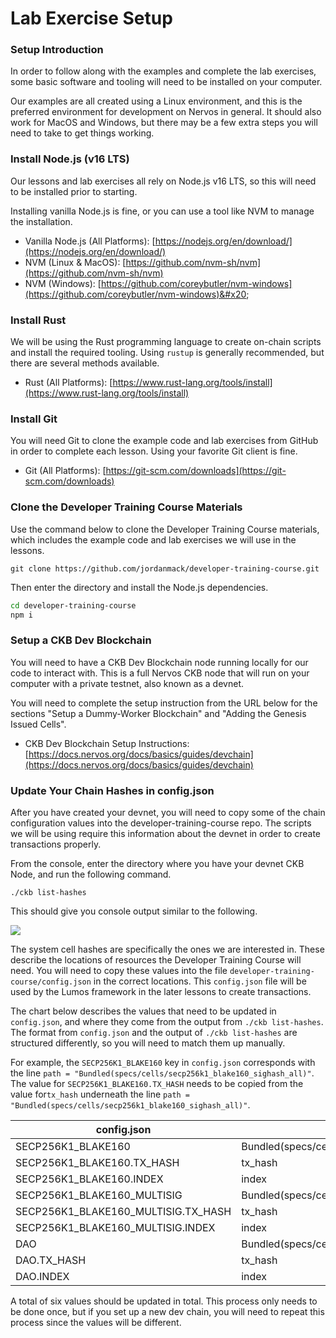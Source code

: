 # Lab Exercise Setup

### Setup Introduction

In order to follow along with the examples and complete the lab exercises, some basic software and tooling will need to be installed on your computer.

Our examples are all created using a Linux environment, and this is the preferred environment for development on Nervos in general. It should also work for MacOS and Windows, but there may be a few extra steps you will need to take to get things working.

### Install Node.js (v16 LTS)

Our lessons and lab exercises all rely on Node.js v16 LTS, so this will need to be installed prior to starting.

Installing vanilla Node.js is fine, or you can use a tool like NVM to manage the installation.

* Vanilla Node.js (All Platforms): [https://nodejs.org/en/download/](https://nodejs.org/en/download/)
* NVM (Linux & MacOS): [https://github.com/nvm-sh/nvm](https://github.com/nvm-sh/nvm)
* NVM (Windows): [https://github.com/coreybutler/nvm-windows](https://github.com/coreybutler/nvm-windows)&#x20;

### Install Rust

We will be using the Rust programming language to create on-chain scripts and install the required tooling. Using `rustup` is generally recommended, but there are several methods available.

* Rust (All Platforms): [https://www.rust-lang.org/tools/install](https://www.rust-lang.org/tools/install)

### Install Git

You will need Git to clone the example code and lab exercises from GitHub in order to complete each lesson. Using your favorite Git client is fine.

* Git (All Platforms): [https://git-scm.com/downloads](https://git-scm.com/downloads)

### Clone the Developer Training Course Materials

Use the command below to clone the Developer Training Course materials, which includes the example code and lab exercises we will use in the lessons.

```
git clone https://github.com/jordanmack/developer-training-course.git
```

Then enter the directory and install the Node.js dependencies.

```bash
cd developer-training-course
npm i
```

### Setup a CKB Dev Blockchain

You will need to have a CKB Dev Blockchain node running locally for our code to interact with. This is a full Nervos CKB node that will run on your computer with a private testnet, also known as a devnet.

You will need to complete the setup instruction from the URL below for the sections "Setup a Dummy-Worker Blockchain" and "Adding the Genesis Issued Cells".

* CKB Dev Blockchain Setup Instructions: [https://docs.nervos.org/docs/basics/guides/devchain](https://docs.nervos.org/docs/basics/guides/devchain)

### Update Your Chain Hashes in config.json

After you have created your devnet, you will need to copy some of the chain configuration values into the developer-training-course repo. The scripts we will be using require this information about the devnet in order to create transactions properly.

From the console, enter the directory where you have your devnet CKB Node, and run the following command.

```
./ckb list-hashes
```

This should give you console output similar to the following.

![](.gitbook/assets/ckb-list-hashes.png)

The system cell hashes are specifically the ones we are interested in. These describe the locations of resources the Developer Training Course will need. You will need to copy these values into the file `developer-training-course/config.json` in the correct locations. This `config.json` file will be used by the Lumos framework in the later lessons to create transactions.

The chart below describes the values that need to be updated in `config.json`, and where they come from the output from `./ckb list-hashes`. The format from `config.json` and the output of `./ckb list-hashes` are structured differently, so you will need to match them up manually.

For example, the `SECP256K1_BLAKE160` key in `config.json` corresponds with the line `path = "Bundled(specs/cells/secp256k1_blake160_sighash_all)"`. The value for `SECP256K1_BLAKE160.TX_HASH` needs to be copied from the value for`tx_hash` underneath the line `path = "Bundled(specs/cells/secp256k1_blake160_sighash_all)"`.

| config.json                            | ckb list-hashes                                         |
| -------------------------------------- | ------------------------------------------------------- |
| SECP256K1\_BLAKE160                    | Bundled(specs/cells/secp256k1\_blake160\_sighash\_all)  |
| SECP256K1\_BLAKE160.TX\_HASH           | tx\_hash                                                |
| SECP256K1\_BLAKE160.INDEX              | index                                                   |
| SECP256K1\_BLAKE160\_MULTISIG          | Bundled(specs/cells/secp256k1\_blake160\_multisig\_all) |
| SECP256K1\_BLAKE160\_MULTISIG.TX\_HASH | tx\_hash                                                |
| SECP256K1\_BLAKE160\_MULTISIG.INDEX    | index                                                   |
| DAO                                    | Bundled(specs/cells/dao)                                |
| DAO.TX\_HASH                           | tx\_hash                                                |
| DAO.INDEX                              | index                                                   |

A total of six values should be updated in total. This process only needs to be done once, but if you set up a new dev chain, you will need to repeat this process since the values will be different.
